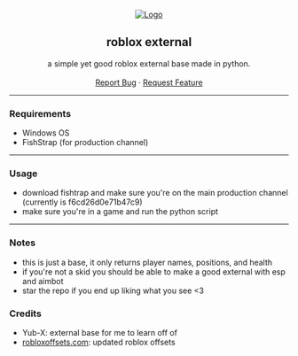 <div id="top"></div>

<br/>
<div align="center">
  <a href="https://github.com/BornPaster/roblox-external">
    <img src="https://i.imgur.com/sjqQHKT.png" alt="Logo" >
  </a>
  
  <h2 align="center">roblox external</h3>

  <p align="center">
    a simple yet good roblox external base made in python.
    <br />
    <br />
    <a href="https://github.com/BornPaster/bruce/roblox-external">Report Bug</a>
    ·
    <a href="https://github.com/BornPaster/bruce/roblox-external">Request Feature</a>
  </p>
</div>


---------------------------------------

### Requirements
* Windows OS
* FishStrap (for production channel)

---------------------------------------

### Usage
* download fishtrap and make sure you're on the main production channel (currently is f6cd26d0e71b47c9)
* make sure you're in a game and run the python script

---------------------------------------

### Notes
* this is just a base, it only returns player names, positions, and health
* if you're not a skid you should be able to make a good external with esp and aimbot
* star the repo if you end up liking what you see <3

### Credits
* Yub-X: external base for me to learn off of
* [robloxoffsets.com](https://robloxoffsets.com): updated roblox offsets
